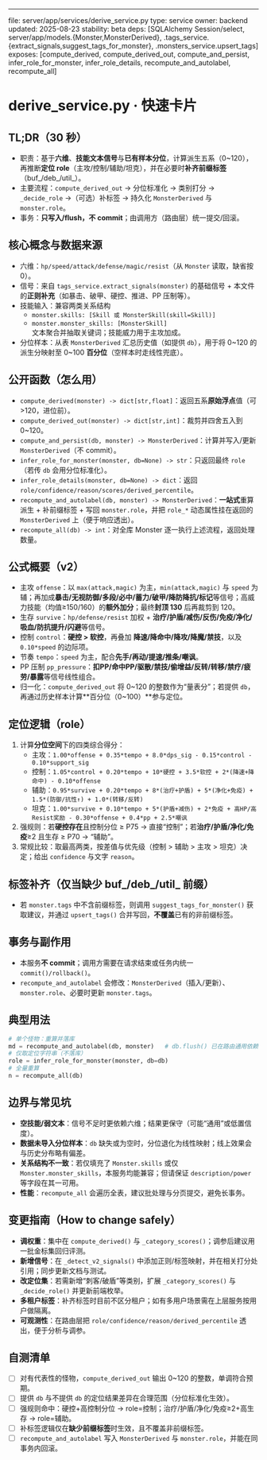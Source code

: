 ---
file: server/app/services/derive_service.py
type: service
owner: backend
updated: 2025-08-23
stability: beta
deps: [SQLAlchemy Session/select, server/app/models.{Monster,MonsterDerived}, .tags_service.{extract_signals,suggest_tags_for_monster}, .monsters_service.upsert_tags]
exposes: [compute_derived, compute_derived_out, compute_and_persist, infer_role_for_monster, infer_role_details, recompute_and_autolabel, recompute_all]

# derive_service.py · 快速卡片

## TL;DR（30 秒）
- 职责：基于**六维**、**技能文本信号**与**已有样本分位**，计算派生五系（0~120），再推断**定位 role**（主攻/控制/辅助/坦克），并在必要时**补齐前缀标签**（buf_/deb_/util_）。
- 主要流程：`compute_derived_out` → 分位标准化 → 类别打分 → `_decide_role` →（可选）补标签 → 持久化 `MonsterDerived` 与 `monster.role`。
- 事务：**只写入/flush，不 commit**；由调用方（路由层）统一提交/回滚。

## 核心概念与数据来源
- 六维：`hp/speed/attack/defense/magic/resist`（从 `Monster` 读取，缺省按 0）。
- 信号：来自 `tags_service.extract_signals(monster)` 的基础信号 + 本文件的**正则补充**（如暴击、破甲、硬控、推进、PP 压制等）。
- 技能输入：兼容两类关系结构  
  - `monster.skills: [Skill 或 MonsterSkill(skill=Skill)]`  
  - `monster.monster_skills: [MonsterSkill]`  
  文本聚合并抽取关键词；技能威力用于主攻加成。
- 分位样本：从表 `MonsterDerived` 汇总历史值（如提供 `db`），用于将 0~120 的派生分映射至 0~100 **百分位**（空样本时走线性兜底）。

## 公开函数（怎么用）
- `compute_derived(monster) -> dict[str,float]`：返回五系**原始浮点**值（可>120，进位前）。
- `compute_derived_out(monster) -> dict[str,int]`：裁剪并四舍五入到 0~120。
- `compute_and_persist(db, monster) -> MonsterDerived`：计算并写入/更新 `MonsterDerived`（不 commit）。
- `infer_role_for_monster(monster, db=None) -> str`：只返回最终 `role`（若传 `db` 会用分位标准化）。
- `infer_role_details(monster, db=None) -> dict`：返回 `role/confidence/reason/scores/derived_percentile`。
- `recompute_and_autolabel(db, monster) -> MonsterDerived`：**一站式**重算派生 + 补前缀标签 + 写回 `monster.role`，并把 `role_*` 动态属性挂在返回的 `MonsterDerived` 上（便于响应透出）。
- `recompute_all(db) -> int`：对全库 Monster 逐一执行上述流程，返回处理数量。

## 公式概要（v2）
- 主攻 `offense`：以 `max(attack,magic)` 为主，`min(attack,magic)` 与 `speed` 为辅；再加成**暴击/无视防御/多段/必中/蓄力/破甲/降防降抗/标记**等信号；高威力技能（均值≥150/160）的**额外加分**；最终**封顶 130** 后再裁剪到 120。
- 生存 `survive`：`hp/defense/resist` 加权 + **治疗/护盾/减伤/反伤/免疫/净化/吸血/防抗提升/闪避**等信号。
- 控制 `control`：**硬控 > 软控**，再叠加 **降速/降命中/降攻/降魔/禁技**，以及 `0.10*speed` 的边际项。
- 节奏 `tempo`：`speed` 为主，配合**先手/再动/提速/推条/嘲讽**。
- PP 压制 `pp_pressure`：**扣PP/命中PP/驱散/禁技/偷增益/反转/转移/禁疗/疲劳/暴露**等信号线性组合。
- 归一化：`compute_derived_out` 将 0~120 的整数作为“量表分”；若提供 `db`，再通过历史样本计算**百分位（0~100）**参与定位。

## 定位逻辑（role）
1) 计算**分位空间**下的四类综合得分：  
   - 主攻：`1.00*offense + 0.35*tempo + 8.0*dps_sig - 0.15*control - 0.10*support_sig`  
   - 控制：`1.05*control + 0.20*tempo + 10*硬控 + 3.5*软控 + 2*(降速+降命中) - 0.10*offense`  
   - 辅助：`0.95*survive + 0.20*tempo + 8*(治疗+护盾) + 5*(净化+免疫) + 1.5*(防御/抗性↑) + 1.0*(转移/反转)`  
   - 坦克：`1.00*survive + 0.10*tempo + 5*(护盾+减伤) + 2*免疫 + 高HP/高Resist奖励 - 0.30*offense + 0.4*pp + 2.5*嘲讽`
2) 强规则：若**硬控存在**且控制分位 ≥ P75 → 直接“控制”；若**治疗/护盾/净化/免疫**≥2 且生存 ≥ P70 → “辅助”。
3) 常规比较：取最高两类，按差值与优先级（控制 > 辅助 > 主攻 > 坦克）决定；给出 `confidence` 与文字 `reason`。

## 标签补齐（仅当缺少 buf_/deb_/util_ 前缀）
- 若 `monster.tags` 中不含前缀标签，则调用 `suggest_tags_for_monster()` 获取建议，并通过 `upsert_tags()` 合并写回，**不覆盖**已有的非前缀标签。

## 事务与副作用
- 本服务**不 commit**；调用方需要在请求结束或任务内统一 `commit()/rollback()`。
- `recompute_and_autolabel` 会修改：`MonsterDerived`（插入/更新）、`monster.role`、必要时更新 `monster.tags`。

## 典型用法
```py
# 单个怪物：重算并落库
md = recompute_and_autolabel(db, monster)   # db.flush() 已在路由通用依赖中完成
# 仅取定位字符串（不落库）
role = infer_role_for_monster(monster, db=db)
# 全量重算
n = recompute_all(db)
```

## 边界与常见坑
- **空技能/弱文本**：信号不足时更依赖六维；结果更保守（可能“通用”或低置信度）。  
- **数据未导入分位样本**：`db` 缺失或为空时，分位退化为线性映射；线上效果会与历史分布略有偏差。  
- **关系结构不一致**：若仅填充了 `Monster.skills` 或仅 `Monster.monster_skills`，本服务均能兼容；但请保证 `description/power` 等字段在其一可用。  
- **性能**：`recompute_all` 会遍历全表，建议批处理与分页提交，避免长事务。

## 变更指南（How to change safely）
- **调权重**：集中在 `compute_derived()` 与 `_category_scores()`；调参后建议用一批金标集回归评测。  
- **新增信号**：在 `_detect_v2_signals()` 中添加正则/标签映射，并在相关打分处引用；同步更新文档与测试。  
- **改定位集**：若需新增“刺客/破盾”等类别，扩展 `_category_scores()` 与 `_decide_role()` 并更新前端枚举。  
- **多租户标签**：补齐标签时目前不区分租户；如有多用户场景需在上层服务按用户做隔离。  
- **可观测性**：在路由层把 `role/confidence/reason/derived_percentile` 透出，便于分析与调参。

## 自测清单
- [ ] 对有代表性的怪物，`compute_derived_out` 输出 0~120 的整数，单调符合预期。  
- [ ] 提供 `db` 与不提供 `db` 的定位结果差异在合理范围（分位标准化生效）。  
- [ ] 强规则命中：硬控+高控制分位 → role=控制；治疗/护盾/净化/免疫≥2+高生存 → role=辅助。  
- [ ] 补标签逻辑仅在**缺少前缀标签**时生效，且不覆盖非前缀标签。  
- [ ] `recompute_and_autolabel` 写入 `MonsterDerived` 与 `monster.role`，并能在同事务内回滚。